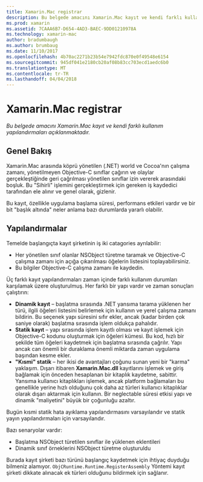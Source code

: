 ```yaml
---
title: Xamarin.Mac registrar
description: Bu belgede amacını Xamarin.Mac kayıt ve kendi farklı kullanım yapılandırmaları açıklanmaktadır.
ms.prod: xamarin
ms.assetid: 7CAAA6B7-D654-4AD3-BAEC-9DD01210978A
ms.technology: xamarin-mac
author: bradumbaugh
ms.author: brumbaug
ms.date: 11/10/2017
ms.openlocfilehash: 4b70ac2271b23b54e7942fdc870e0f49548e6154
ms.sourcegitcommit: 945df041e2180cb20af08b83cc703ecd1aedc6b0
ms.translationtype: MT
ms.contentlocale: tr-TR
ms.lasthandoff: 04/04/2018
---
```

# <a name="xamarinmac-registrar"></a>Xamarin.Mac registrar

_Bu belgede amacını Xamarin.Mac kayıt ve kendi farklı kullanım yapılandırmaları açıklanmaktadır._

## <a name="overview"></a>Genel Bakış

Xamarin.Mac arasında köprü yönetilen (.NET) world ve Cocoa'nın çalışma zamanı, yönetilmeyen Objective-C sınıflar çağırın ve olaylar gerçekleştiğinde geri çağrılması yönetilen sınıflar izin vererek arasındaki boşluk. Bu "Sihirli" işlemini gerçekleştirmek için gereken iş kaydedici tarafından ele alınır ve genel olarak, gizlenir.

Bu kayıt, özellikle uygulama başlama süresi, performans etkileri vardır ve bir bit "başlık altında" neler anlama bazı durumlarda yararlı olabilir.

## <a name="configurations"></a>Yapılandırmalar

Temelde başlangıçta kayıt şirketinin iş iki catagories ayrılabilir:

- Her yönetilen sınıf olanlar NSObject türetme taramak ve Objective-C çalışma zamanı için açığa çıkarılması öğelerin listesini toplayabilirsiniz.
- Bu bilgiler Objective-C çalışma zamanı ile kaydedin.

Üç farklı kayıt yapılandırmaları zaman içinde farklı kullanım durumları karşılamak üzere oluşturulmuş. Her farklı bir yapı vardır ve zaman sonuçları çalıştırın:

- **Dinamik kayıt** – başlatma sırasında .NET yansıma tarama yüklenen her türü, ilgili öğeleri listesini belirlemek için kullanın ve yerel çalışma zamanı bildirin. Bu seçenek yapı süresini sıfır ekler, ancak (kadar birden çok saniye olarak) başlatma sırasında işlem oldukça pahalıdır.
- **Statik kayıt** – yapı sırasında işlem kayıtlı olması ve kayıt işlemek için Objective-C kodunu oluşturmak için öğeleri kümesi. Bu kod, hızlı bir şekilde tüm öğeleri kaydetmek için başlatma sırasında çağrılır. Yapı ancak can önemli bir duraklama önemli miktarda zaman uygulama başından kesme ekler.
- **"Kısmi" statik** – her ikisi de avantajları çoğunu sunan yeni bir "karma" yaklaşım. Dışarı itibaren **Xamarin.Mac.dll** kayıtlarını işlemek ve giriş bağlamak için önceden hesaplanan bir kitaplık kaydetme, sabittir. Yansıma kullanıcı kitaplıkları işlemek, ancak platform bağlamaları bu genellikle yerine hızlı olduğunu çok daha az türleri kullanıcı kitaplıklar olarak dışarı aktarmak için kullanın. Bir neglectable süresi etkisi yapı ve dinamik "maliyetini" büyük bir çoğunluğu azaltır.

Bugün kısmi statik hata ayıklama yapılandırmasını varsayılandır ve statik yayın yapılandırmaları için varsayılandır.

Bazı senaryolar vardır:

- Başlatma NSObject türetilen sınıflar ile yüklenen eklentileri
- Dinamik sınıf örneklerini NSObject türetme oluşturuldu

Burada kayıt şirketi bazı türünü başlangıç kaydetmek için ihtiyaç duyduğu bilmeniz alamıyor. `ObjCRuntime.Runtime.RegisterAssembly` Yöntemi kayıt şirketi dikkate alınacak ek türleri olduğunu bildirmek için sağlanır.
